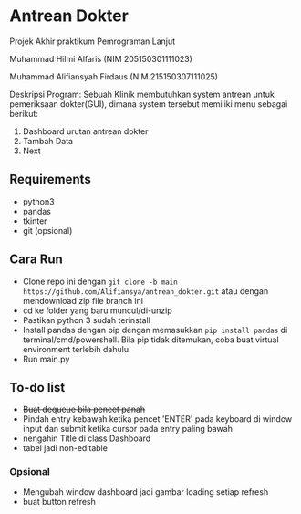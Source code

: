 # Antrean Dokter
Projek Akhir praktikum Pemrograman Lanjut

Muhammad Hilmi Alfaris (NIM 205150301111023)

Muhammad Alifiansyah Firdaus (NIM 215150307111025)

Deskripsi Program:
Sebuah Klinik membutuhkan system antrean untuk pemeriksaan  dokter(GUI), dimana system tersebut memiliki menu sebagai berikut:
1. Dashboard urutan antrean dokter
2. Tambah Data
3. Next

## Requirements
+ python3
+ pandas
+ tkinter
+ git (opsional)

## Cara Run
+ Clone repo ini dengan ```git clone -b main https://github.com/Alifiansya/antrean_dokter.git``` atau dengan mendownload zip file branch ini
+ cd ke folder yang baru muncul/di-unzip
+ Pastikan python 3 sudah terinstall
+ Install pandas dengan pip dengan memasukkan ```pip install pandas``` di terminal/cmd/powershell. Bila pip tidak ditemukan, coba buat virtual environment terlebih dahulu.
+ Run main.py

## To-do list
+ <strike>Buat dequeue bila pencet panah</strike>
+ Pindah entry kebawah ketika pencet 'ENTER' pada keyboard di window input dan submit ketika cursor pada entry paling bawah
+ nengahin Title di class Dashboard
+ tabel jadi non-editable
### Opsional
+ Mengubah window dashboard jadi gambar loading setiap refresh
+ buat button refresh
